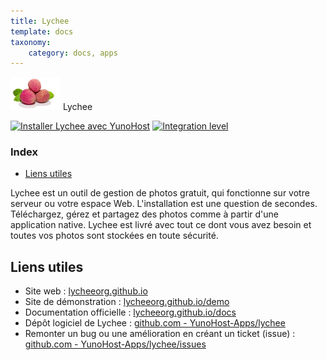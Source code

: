 ```yaml
---
title: Lychee
template: docs
taxonomy:
    category: docs, apps
---
```


<img src="/images/lychee_logo.png" width="80px" alt="Lyfee's logo"> Lychee

[![Installer Lychee avec YunoHost](https://install-app.yunohost.org/install-with-yunohost.png)](https://install-app.yunohost.org/?app=lychee) [![Integration level](https://dash.yunohost.org/integration/lychee.svg)](https://dash.yunohost.org/appci/app/lychee)

### Index

- [Liens utiles](#liens-utiles)

Lychee est un outil de gestion de photos gratuit, qui fonctionne sur votre serveur ou votre espace Web. L'installation est une question de secondes. Téléchargez, gérez et partagez des photos comme à partir d'une application native. Lychee est livré avec tout ce dont vous avez besoin et toutes vos photos sont stockées en toute sécurité.

## Liens utiles

 + Site web : [lycheeorg.github.io](https://lycheeorg.github.io/)
 + Site de démonstration : [lycheeorg.github.io/demo](https://lycheeorg.github.io/demo/)
 + Documentation officielle : [lycheeorg.github.io/docs](https://lycheeorg.github.io/docs/)
 + Dépôt logiciel de Lychee : [github.com - YunoHost-Apps/lychee](https://github.com/YunoHost-Apps/lychee_ynh)
 + Remonter un bug ou une amélioration en créant un ticket (issue) : [github.com - YunoHost-Apps/lychee/issues](https://github.com/YunoHost-Apps/lychee_ynh/issues)

